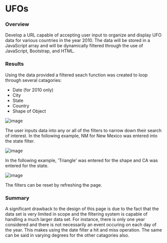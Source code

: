 # UFOs

### Overview
Develop a URL capable of accepting user input to organize and display UFO data for various countries in the year 2010.  The data will be stored in a JavaScript array and will be dynamically filtered through the use of JavaScript, Bootstrap, and HTML.

### Results
Using the data provided a filtered seach function was created to loop through several catagories:
- Date (for 2010 only)
- City
- State
- Country
- Shape of Object

![image](https://user-images.githubusercontent.com/81878169/126087462-f9499a0a-edd4-4ddf-92f3-1225e794f316.png)

The user inputs data into any or all of the filters to narrow down their search of interest.  In the following example, NM for New Mexico was entered into the state filter.

![image](https://user-images.githubusercontent.com/81878169/126087725-d4894c30-9a15-4ed0-9d27-94c926e8b427.png)

In the following example, 'Triangle' was entered for the shape and CA was entered for the state.

![image](https://user-images.githubusercontent.com/81878169/126087865-4e06abce-9d1b-45b0-a0fd-77b165620ec6.png)

The filters can be reset by refreshing the page.

### Summary

A significant drawback to the design of this page is due to the fact that the data set is very limited in scope and the filtering system is capable of handling a much larger data set.  For instance, there is only one year considered and there is not necessarily an event occuring on each day of the year.  This makes using the date filter a hit and miss operation.  The same can be said in varying degrees for the other catagories also. 
